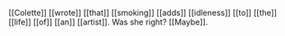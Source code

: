 [[Colette]] [[wrote]] [[that]] [[smoking]] [[adds]] [[idleness]] [[to]] [[the]] [[life]] [[of]] [[an]] [[artist]]. Was she right? [[Maybe]]. 